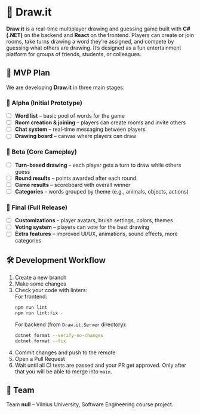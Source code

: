 # 🎨 Draw\.it

**Draw\.it** is a real-time multiplayer drawing and guessing game built with **C# (.NET)** on the backend and **React** on the frontend.
Players can create or join rooms, take turns drawing a word they’re assigned, and compete by guessing what others are drawing.
It’s designed as a fun entertainment platform for groups of friends, students, or colleagues.

## 🚀 MVP Plan

We are developing **Draw\.it** in three main stages:

### 🥚 Alpha (Initial Prototype)

- [ ] **Word list** – basic pool of words for the game  
- [ ] **Room creation & joining** – players can create rooms and invite others  
- [ ] **Chat system** – real-time messaging between players  
- [ ] **Drawing board** – canvas where players can draw  

### 🐣 Beta (Core Gameplay)

- [ ] **Turn-based drawing** – each player gets a turn to draw while others guess  
- [ ] **Round results** – points awarded after each round  
- [ ] **Game results** – scoreboard with overall winner  
- [ ] **Categories** – words grouped by theme (e.g., animals, objects, actions)  

### 🐥 Final (Full Release)

- [ ] **Customizations** – player avatars, brush settings, colors, themes  
- [ ] **Voting system** – players can vote for the best drawing  
- [ ] **Extra features** – improved UI/UX, animations, sound effects, more categories  

## 🛠️ Development Workflow

1. Create a new branch
1. Make some changes
1. Check your code with linters:  
    For frontend:
    ```bash
    npm run lint
    npm run lint:fix -
    ```  
    For backend (from `Draw.it.Server` directory):
    ```bash
    dotnet format --verify-no-changes
    dotnet format --fix
    ```
1. Commit changes and push to the remote
1. Open a Pull Request
1. Wait until all CI tests are passed and your PR get approved. Only after that you will be able to merge into `main`.

## 👥 Team

Team **null** – Vilnius University, Software Engineering course project.
